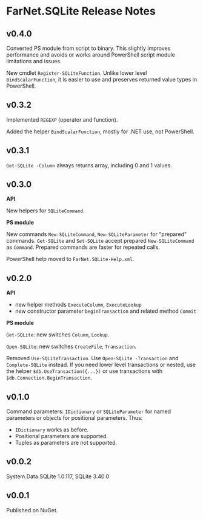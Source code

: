 # FarNet.SQLite Release Notes

## v0.4.0

Converted PS module from script to binary. This slightly improves performance
and avoids or works around PowerShell script module limitations and issues.

New cmdlet `Register-SQLiteFunction`. Unlike lower level `BindScalarFunction`,
it is easier to use and preserves returned value types in PowerShell.

## v0.3.2

Implemented `REGEXP` (operator and function).

Added the helper `BindScalarFunction`, mostly for .NET use, not PowerShell.

## v0.3.1

`Get-SQLite -Column` always returns array, including 0 and 1 values.

## v0.3.0

**API**

New helpers for `SQLiteCommand`.

**PS module**

New commands `New-SQLiteCommand`, `New-SQLiteParameter` for "prepared" commands.
`Get-SQLite` and `Set-SQLite` accept prepared `New-SQLiteCommand` as `Command`.
Prepared commands are faster for repeated calls.

PowerShell help moved to `FarNet.SQLite-Help.xml`.

## v0.2.0

**API**

- new helper methods `ExecuteColumn`, `ExecuteLookup`
- new constructor parameter `beginTransaction` and related method `Commit`

**PS module**

`Get-SQLite`: new switches `Column`, `Lookup`.

`Open-SQLite`: new switches `CreateFile`, `Transaction`.

Removed `Use-SQLiteTransaction`. Use `Open-SQLite -Transaction` and `Complete-SQLite` instead.
If you need lower level transactions or nested, use the helper `$db.UseTransaction({...})`
or use transactions with `$db.Connection.BeginTransaction`.

## v0.1.0

Command parameters: `IDictionary` or `SQLiteParameter` for named parameters or objects for positional parameters.
Thus:

- `IDictionary` works as before.
- Positional parameters are supported.
- Tuples as parameters are not supported.

## v0.0.2

System.Data.SQLite 1.0.117, SQLite 3.40.0

## v0.0.1

Published on NuGet.
